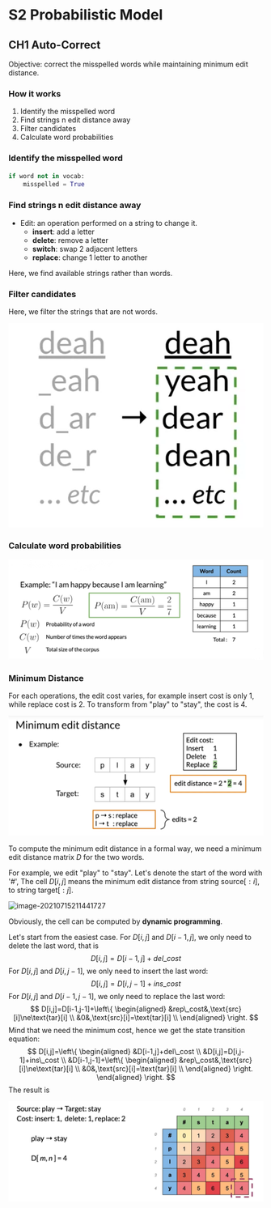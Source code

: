 # S2 Probabilistic Model

## CH1 Auto-Correct

Objective: correct the misspelled words while maintaining minimum edit distance.

### How it works

1. Identify the misspelled word
2. Find strings n edit distance away
3. Filter candidates
4. Calculate word probabilities

### Identify the misspelled word

```python
if word not in vocab:
    misspelled = True
```

### Find strings n edit distance away

* Edit: an operation performed on a string to change it.
  * **insert**: add a letter
  * **delete**: remove a letter
  * **switch**: swap 2 adjacent letters
  * **replace**: change 1 letter to another

Here, we find available strings rather than words.

### Filter candidates

Here, we filter the strings that are not words.

![image-20210715202248833](.\imgs\image-20210715202248833.png)

### Calculate word probabilities

![image-20210715202930547](.\imgs\image-20210715202930547.png)

### Minimum Distance

For each operations, the edit cost varies, for example insert cost is only 1, while replace cost is 2. To transform from "play" to "stay", the cost is 4.

![image-20210715205619051](.\imgs\image-20210715205619051.png)

To compute the minimum edit distance in a formal way, we need a minimum edit distance matrix $D$ for the two words.

For example, we edit "play" to "stay". Let's denote the start of the word with '#',  The cell $D[i,j]$ means the minimum edit distance from string $\text{source}[:i]$, to string $\text{target}[:j]$.

![image-20210715211441727](D:\Mydata\Science\NLP\WED_Notes\imgs\image-20210715211441727.png)

Obviously, the cell can be computed by **dynamic programming**.

Let's start from the easiest case. For $D[i,j]$ and $D[i-1,j]$, we only need to delete the last word, that is
$$
D[i,j]=D[i-1,j]+del\_cost
$$
For $D[i,j]$ and $D[i,j-1]$, we only need to insert the last word:
$$
D[i,j]=D[i,j-1]+ins\_cost
$$
For $D[i,j]$ and $D[i-1,j-1]$, we only need to replace the last word:
$$
D[i,j]=D[i-1,j-1]+\left\{
\begin{aligned}
&rep\_cost&,\text{src}[i]\ne\text{tar}[i] \\
&0&,\text{src}[i]=\text{tar}[i] \\
\end{aligned}
\right.
$$
Mind that we need the minimum cost, hence we get the state transition equation:
$$
D[i,j]=\left\{
\begin{aligned}
&D[i-1,j]+del\_cost \\
&D[i,j]=D[i,j-1]+ins\_cost \\
&D[i-1,j-1]+\left\{
\begin{aligned}
&rep\_cost&,\text{src}[i]\ne\text{tar}[i] \\
&0&,\text{src}[i]=\text{tar}[i] \\
\end{aligned}
\right.
\end{aligned}
\right.
$$
The result is

![image-20210715213823920](.\imgs\image-20210715213823920.png)